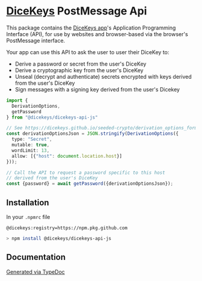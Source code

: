 # [DiceKeys](https://dicekeys.com/) PostMessage Api

This package contains the [DiceKeys app](https://dicekeys.app/)'s Application Programming Interface (API),
for use by websites and browser-based via the browser's PostMessage interface.

Your app can use this API to ask the user to user their DiceKey to:

  - Derive a password or secret from the user's DiceKey
  - Derive a cryptographic key from the user's DiceKey
  - Unseal (decrypt and authenticate) secrets encrypted with
    keys derived from the user's DiceKey
  - Sign messages with a signing key derived from the user's
    Dicekey

```ts
import {
  DerivationOptions,
  getPassword
} from "@dicekeys/dicekeys-api-js"

// See https://dicekeys.github.io/seeded-crypto/derivation_options_format.html
const derivationOptionsJson = JSON.stringify(DerivationOptions({
  type: "Secret",
  mutable: true,
  wordLimit: 13,
  allow: [{"host": document.location.host}]
}));

// Call the API to request a password specific to this host
// derived from the user's DiceKey
const {password} = await getPassword({derivationOptionsJson});
```

## Installation

In your `.npmrc` file
```
@dicekeys:registry=https://npm.pkg.github.com
```

```bash
> npm install @dicekeys/dicekeys-api-js
```

## Documentation

[Generated via TypeDoc](https://dicekeys.github.io/dicekeys-api-js/)